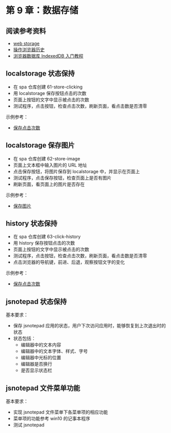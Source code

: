 # 第 9 章：数据存储

## 阅读参考资料

- [web storage](https://developer.mozilla.org/zh-CN/docs/Web/API/Storage)
- [操作浏览器历史](https://developer.mozilla.org/zh-CN/docs/Web/API/History_API)
- [浏览器数据库 IndexedDB 入门教程](http://www.ruanyifeng.com/blog/2018/07/indexeddb.html)

## localstorage 状态保持

- 在 spa 仓库创建 61-store-clicking
- 用 localstorage 保存按钮点击的次数
- 页面上按钮的文字中显示被点击的次数
- 测试程序，点击按钮，检查点击次数，刷新页面，看点击数是否清零

示例参考：
- [保存点击次数](http://fe.wangding.co/07-storage/01-local-storage.html)

## localstorage 保存图片

- 在 spa 仓库创建 62-store-image
- 页面上文本框中输入图片的 URL 地址
- 点击保存按钮，将图片保存到 localstorage 中，并显示在页面上
- 测试程序，点击保存按钮，检查页面上是否有图片
- 刷新页面，看页面上的图片是否存在

示例参考：
- [保存图片](http://fe.wangding.co/07-storage/03-image-to-local-storage.html)

## history 状态保持

- 在 spa 仓库创建 63-click-history
- 用 history 保存按钮点击的次数
- 页面上按钮的文字中显示被点击的次数
- 测试程序，点击按钮，检查点击次数，刷新页面，看点击数是否清零
- 点击浏览器的导航键，前进、后退，观察按钮文字的变化

示例参考：
- [保存点击次数](http://fe.wangding.co/07-storage/02-history.html)

## jsnotepad 状态保持

基本要求：

- 保存 jsnotepad 应用的状态，用户下次访问应用时，能够恢复到上次退出时的状态
- 状态包括：
  - 编辑器中的文本内容
  - 编辑器中的文本字体、样式、字号
  - 编辑器中光标的位置
  - 编辑器是否换行
  - 是否显示状态栏

## jsnotepad 文件菜单功能

基本要求：

- 实现 jsnotepad 文件菜单下各菜单项的相应功能
- 菜单项的功能参考 win10 的记事本程序
- 测试 jsnotepad
